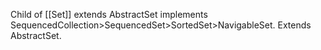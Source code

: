 Child of [[Set]] extends AbstractSet implements SequencedCollection>SequencedSet>SortedSet>NavigableSet. Extends AbstractSet.